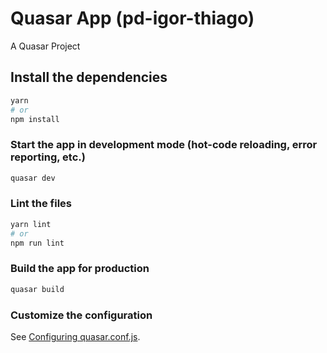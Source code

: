 # Quasar App (pd-igor-thiago)

A Quasar Project

## Install the dependencies
```bash
yarn
# or
npm install
```

### Start the app in development mode (hot-code reloading, error reporting, etc.)
```bash
quasar dev
```


### Lint the files
```bash
yarn lint
# or
npm run lint
```

### Build the app for production
```bash
quasar build
```

### Customize the configuration
See [Configuring quasar.conf.js](https://v1.quasar.dev/quasar-cli/quasar-conf-js).
